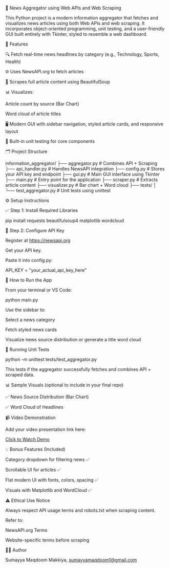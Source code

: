 📰 News Aggregator using Web APIs and Web Scraping

This Python project is a modern information aggregator that fetches and visualizes news articles using both Web APIs and web scraping. It incorporates object-oriented programming, unit testing, and a user-friendly GUI built entirely with Tkinter, styled to resemble a web dashboard.

📌 Features

🔍 Fetch real-time news headlines by category (e.g., Technology, Sports, Health)

🌐 Uses NewsAPI.org to fetch articles

🧽 Scrapes full article content using BeautifulSoup

📊 Visualizes:

Article count by source (Bar Chart)

Word cloud of article titles

🖥️ Modern GUI with sidebar navigation, styled article cards, and responsive layout

🧪 Built-in unit testing for core components

🗂️ Project Structure

information_aggregator/
├── aggregator.py          # Combines API + Scraping
├── api_handler.py         # Handles NewsAPI integration
├── config.py              # Stores your API key and endpoint
├── gui.py                 # Main GUI interface using Tkinter
├── main.py                # Entry point for the application
├── scraper.py             # Extracts article content
├── visualizer.py          # Bar chart + Word cloud
├── tests/
│   └── test_aggregator.py # Unit tests using unittest

⚙️ Setup Instructions

✅ Step 1: Install Required Libraries

pip install requests beautifulsoup4 matplotlib wordcloud

🔐 Step 2: Configure API Key

Register at https://newsapi.org

Get your API key.

Paste it into config.py:

API_KEY = "your_actual_api_key_here"

🚀 How to Run the App

From your terminal or VS Code:

python main.py

Use the sidebar to:

Select a news category

Fetch styled news cards

Visualize news source distribution or generate a title word cloud

🧪 Running Unit Tests

python -m unittest tests/test_aggregator.py

This tests if the aggregator successfully fetches and combines API + scraped data.

📊 Sample Visuals (optional to include in your final repo)

✅ News Source Distribution (Bar Chart)

✅ Word Cloud of Headlines

📹 Video Demonstration

Add your video presentation link here:

[Click to Watch Demo](https://your-video-link.com)

💡 Bonus Features (Included)

Category dropdown for filtering news ✅

Scrollable UI for articles ✅

Flat modern UI with fonts, colors, spacing ✅

Visuals with Matplotlib and WordCloud ✅

⚠️ Ethical Use Notice

Always respect API usage terms and robots.txt when scraping content.

Refer to:

NewsAPI.org Terms

Website-specific terms before scraping

👨‍💻 Author

Sumayya Maqdoom Makkiya, sumayyamaqdoom1@gmail.com 

